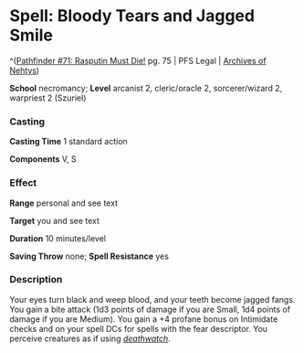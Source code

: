 # Spell: Bloody Tears and Jagged Smile

^([Pathfinder #71: Rasputin Must Die!][ss-bloody-tears-and-jagged-smile] pg. 75 | PFS Legal | [Archives of Nehtys][sn-bloody-tears-and-jagged-smile])

**School** necromancy; **Level** arcanist 2, cleric/oracle 2, sorcerer/wizard 2, warpriest 2 (Szuriel)

### Casting

**Casting Time** 1 standard action   

**Components** V, S 

### Effect

**Range** personal and see text   

**Target** you and see text  

**Duration** 10 minutes/level   

**Saving Throw** none; **Spell Resistance** yes 

### Description

Your eyes turn black and weep blood, and your teeth become jagged fangs. You gain a bite attack (1d3 points of damage if you are Small, 1d4 points of damage if you are Medium). You gain a +4 profane bonus on Intimidate checks and on your spell DCs for spells with the fear descriptor. You perceive creatures as if using _[deathwatch]_.

[ss-bloody-tears-and-jagged-smile]: http://paizo.com/products/btpy8yv5
[sn-bloody-tears-and-jagged-smile]: http://www.archivesofnethys.com/SpellDisplay.aspx?ItemName=Bloody%20Tears%20and%20Jagged%20Smile
[deathwatch]: http://www.archivesofnethys.com/SpellDisplay.aspx?ItemName=deathwatch